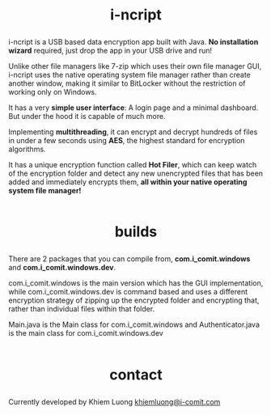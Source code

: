 # <p align="center">i-ncript</p>

i-ncript is a USB based data encryption app built with Java. **No installation wizard** required, just drop the app in your USB drive and run!

Unlike other file managers like 7-zip which uses their own file manager GUI, i-ncript uses the native operating system file manager rather than create another window, making it similar to BitLocker without the restriction of working only on Windows.

It has a very **simple user interface**: A login page and a minimal dashboard. But under the hood it is capable of much more.

Implementing **multithreading**, it can encrypt and decrypt hundreds of files in under a few seconds using **AES**, the highest standard for encryption algorithms.

It has a unique encryption function called **Hot Filer**, which can keep watch of the encryption folder and detect any new unencrypted files that has been added and immediately encrypts them, **all within your native operating system file manager!**
<br><br>

# <p align="center">builds</p>
There are 2 packages that you can compile from, **com.i_comit.windows** and **com.i_comit.windows.dev**.

com.i_comit.windows is the main version which has the GUI implementation, while com.i_comit.windows.dev is command based and uses a different encryption strategy of zipping up the encrypted folder and encrypting that, rather than individual files within that folder.

Main.java is the Main class for com.i_comit.windows and Authenticator.java is the main class for com.i_comit.windows.dev
<br><br>

# <p align="center">contact</p>
Currently developed by Khiem Luong <khiemluong@i-comit.com>
